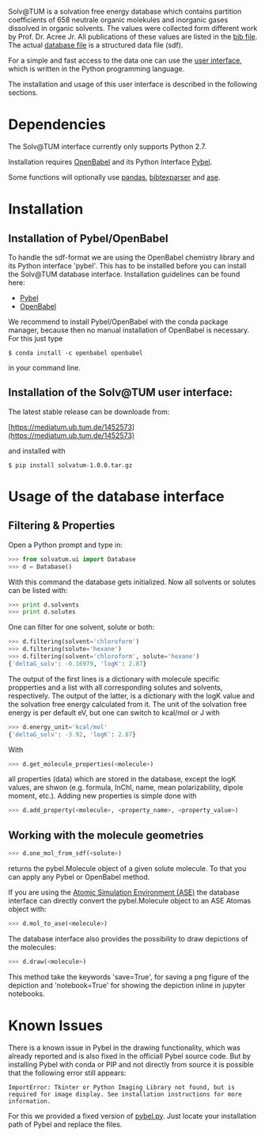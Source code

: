 Solv@TUM is a solvation free energy database which contains partition coefficients
of 658 neutrale organic molekules and inorganic gases dissolved in organic solvents.
The values were collected form different work by Prof. Dr. Acree Jr.
All publications of these values are listed in the [bib file](solvatum/data/solvatum_references.bib).
The actual [database file](solvatum/data/solvatum.sdf) is a structured data file (sdf).

For a simple and fast access to the data one can use the
[user interface](solvatum/ui.py), which is written in the Python programming language.

The installation and usage of this user interface is described in the following sections.

# Dependencies

The Solv@TUM interface currently only supports Python 2.7.

Installation requires [OpenBabel](http://openbabel.org/wiki/Main_Page) and its Python Interface [Pybel](https://openbabel.org/docs/dev/UseTheLibrary/Python_Pybel.html).

Some functions will optionally use [pandas](https://pandas.pydata.org/), [bibtexparser](https://bibtexparser.readthedocs.io/) and [ase](https://wiki.fysik.dtu.dk/ase/).

# Installation

## Installation of Pybel/OpenBabel

To handle the sdf-format we are using the OpenBabel chemistry library and its Python interface 'pybel'.
This has to be installed before you can install the Solv@TUM database interface.
Installation guidelines can be found here: 

* [Pybel](https://openbabel.org/docs/dev/UseTheLibrary/Python_Pybel.html)
* [OpenBabel](http://openbabel.org/wiki/Main_Page) 

We recommend to install Pybel/OpenBabel with the conda package manager,
because then no manual installation of OpenBabel is necessary.
For this just type 
    
    $ conda install -c openbabel openbabel

in your command line.

## Installation of the Solv@TUM user interface:

The latest stable release can be downloade from:

[https://mediatum.ub.tum.de/1452573](https://mediatum.ub.tum.de/1452573)

and installed with
    
    $ pip install solvatum-1.0.0.tar.gz

# Usage of the database interface

## Filtering & Properties

Open a Python prompt and type in:

```python
>>> from solvatum.ui import Database
>>> d = Database()
```

With this command the database gets initialized.
Now all solvents or solutes can be listed with:

```python
>>> print d.solvents
>>> print d.solutes
```

One can filter for one solvent, solute or both:

```python
>>> d.filtering(solvent='chloroform')
>>> d.filtering(solute='hexane')
>>> d.filtering(solvent='chloroform', solute='hexane')
{'deltaG_solv': -0.16979, 'logK': 2.87}

```
The output of the first lines is a dictionary with molecule specific propperties
and a list with all corresponding solutes and solvents, respectively.
The output of the latter, is a dictionary with the logK value 
and the solvation free energy calculated from it.
The unit of the solvation free energy is per default eV,
but one can switch to kcal/mol or J with

```python
>>> d.energy_unit='kcal/mol'
{'deltaG_solv': -3.92, 'logK': 2.87}
```

With
```python
>>> d.get_molecule_properties(<molecule>)
```
all properties (data) which are stored in the database, except the logK values,  are shwon
(e.g. formula, InChI, name, mean polarizability, dipole moment, etc.).
Adding new properties is simple done with

```python
>>> d.add_property(<molecule>, <property_name>, <property_value>)
```    
## Working with the molecule geometries

```python
>>> d.one_mol_from_sdf(<solute>)
```
returns the pybel.Molecule object of a given solute molecule. To that you can apply any Pybel or OpenBabel method.

If you are using the [Atomic Simulation Environment (ASE)](https://wiki.fysik.dtu.dk/ase/) the database interface can directly convert the pybel.Molecule object to an ASE Atomas object with:
```python
>>> d.mol_to_ase(<molecule>)
```

The database interface also provides the possibility to draw depictions of the molecules:

```python
>>> d.draw(<molecule>)
```

This method take the keywords 'save=True', for saving a png figure of the depiction and
'notebook=True' for showing the depiction inline in jupyter notebooks.

# Known Issues
There is a known issue in Pybel in the drawing functionality, which was already reported and is also fixed in the officiall Pybel source code.
But by installing Pybel with conda or PIP and not directly from source it is possible that the following error still appears:

```
ImportError: Tkinter or Python Imaging Library not found, but is required for image display. See installation instructions for more information.
```

For this we provided a fixed version of [pybel.py](fixed_pybel). Just locate your installation path of Pybel and replace the files.

